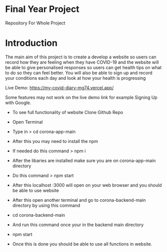# Final Year Project
Repository For Whole Project 

# Introduction

The main aim of this project is to create a develop a website so users can record how they are feeling when they have COVID-19 and the website will be able to give personalised responses so users can get health tips on what to do so they can feel better. You will also be able to sign up and record your conditions each day and look at how your health is progressing


Live Demo: https://my-covid-diary-mg74.vercel.app/

Some features may not work on the live demo link for example Signing Up with Google.

* To see full functionality of website Clone Github Repo
* Open Terminal
* Type in > cd corona-app-main
* After this you may need to install the npm
* If needed do this command > npm i
* After the libaries are installed make sure you are on corona-app-main directory
* Do this command > npm start
* After this localhost :3000 will open on your web browser and you should be able to use website
* After this open another terminal and go to corona-backend-main directory by using this command
* cd corona-backend-main
* And run this command once your in the backend main directory
* npm start

* Once this is done you should be able to use all functions in website. 

